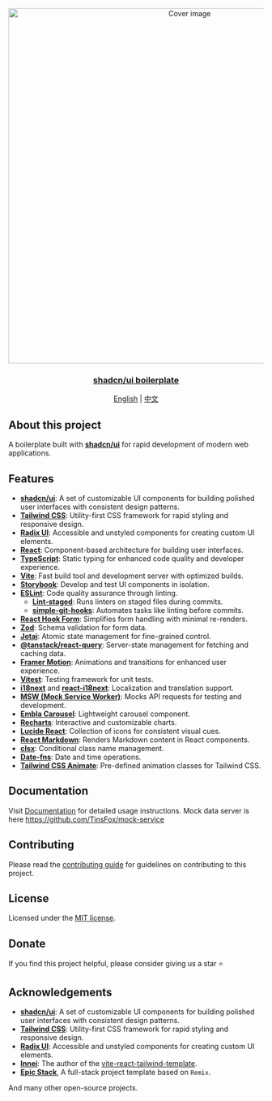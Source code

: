 <p align="center">

<a href="https://github.com/TinsFox/shadcnui-boilerplate">
  <img src="https://shadcnui-boilerplate.pages.dev/index.png" alt="Cover image" width="700px">
<h3 align="center">shadcn/ui boilerplate</h3>
</a>


<p align="center">
  <a href="README.md">English</a> | <a href="README-zh_CN.md">中文</a>
</p>

</p>

## About this project

A boilerplate built with [**shadcn/ui**](https://github.com/shadcn-ui/ui) for rapid development of modern web applications.

## Features

- [**shadcn/ui**](https://github.com/shadcn-ui/ui): A set of customizable UI components for building polished user interfaces with consistent design patterns.
- [**Tailwind CSS**](https://tailwindcss.com): Utility-first CSS framework for rapid styling and responsive design.
- [**Radix UI**](https://www.radix-ui.com/): Accessible and unstyled components for creating custom UI elements.
- [**React**](https://reactjs.org): Component-based architecture for building user interfaces.
- [**TypeScript**](https://www.typescriptlang.org/): Static typing for enhanced code quality and developer experience.
- [**Vite**](https://vitejs.dev): Fast build tool and development server with optimized builds.
- [**Storybook**](https://storybook.js.org/): Develop and test UI components in isolation.
- [**ESLint**](https://eslint.org/): Code quality assurance through linting.
  - [**Lint-staged**](https://github.com/okonet/lint-staged): Runs linters on staged files during commits.
  - [**simple-git-hooks**](https://github.com/toplenboren/simple-git-hooks): Automates tasks like linting before commits.
- [**React Hook Form**](https://react-hook-form.com): Simplifies form handling with minimal re-renders.
- [**Zod**](https://github.com/colinhacks/zod): Schema validation for form data.
- [**Jotai**](https://github.com/pmndrs/jotai): Atomic state management for fine-grained control.
- [**@tanstack/react-query**](https://tanstack.com/query/latest): Server-state management for fetching and caching data.
- [**Framer Motion**](https://www.framer.com/motion/): Animations and transitions for enhanced user experience.
- [**Vitest**](https://vitest.dev): Testing framework for unit tests.
- [**i18next**](https://www.i18next.com) and [**react-i18next**](https://react.i18next.com): Localization and translation support.
- [**MSW (Mock Service Worker)**](https://mswjs.io): Mocks API requests for testing and development.
- [**Embla Carousel**](https://www.embla-carousel.com/): Lightweight carousel component.
- [**Recharts**](https://recharts.org/): Interactive and customizable charts.
- [**Lucide React**](https://lucide.dev/docs/lucide-react): Collection of icons for consistent visual cues.
- [**React Markdown**](https://github.com/remarkjs/react-markdown): Renders Markdown content in React components.
- [**clsx**](https://github.com/lukeed/clsx): Conditional class name management.
- [**Date-fns**](https://date-fns.org/): Date and time operations.
- [**Tailwind CSS Animate**](https://github.com/tailwindlabs/tailwindcss-animate): Pre-defined animation classes for Tailwind CSS.

## Documentation

Visit [Documentation](https://shadcnui-boilerplate.pages.dev) for detailed usage instructions.
Mock data server is here https://github.com/TinsFox/mock-service

## Contributing

Please read the [contributing guide](/CONTRIBUTING.md) for guidelines on contributing to this project.

## License

Licensed under the [MIT license](./LICENSE).

## Donate

If you find this project helpful, please consider giving us a star ⭐️

## Acknowledgements

- [**shadcn/ui**](https://github.com/shadcn-ui/ui): A set of customizable UI components for building polished user interfaces with consistent design patterns.
- [**Tailwind CSS**](https://tailwindcss.com): Utility-first CSS framework for rapid styling and responsive design.
- [**Radix UI**](https://www.radix-ui.com/): Accessible and unstyled components for creating custom UI elements.
- [**Innei**](https://github.com/innei): The author of the [vite-react-tailwind-template](https://github.com/innei-template/vite-react-tailwind-template).
- [**Epic Stack**](https://github.com/epicweb-dev/epic-stack), A full-stack project template based on `Remix`.

And many other open-source projects.
